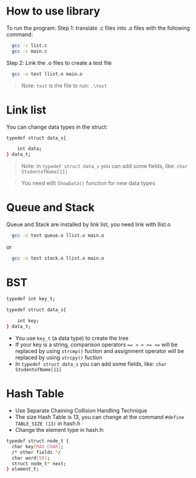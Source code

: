 # How to use library
To run the program:
Step 1: translate .c files into .o files with the following command:
```sh
  gcc -c list.c
  gcc -c main.c
```
Step 2: Link the .o files to create a test file
```sh
  gcc -o test llist.o main.o
```
> Note: `test` is the file to run: `.\test`

# Link list
You can change data types in the struct:
```sh
typedef struct data_s{

    int data;
} data_t;
```
> Note: in `typedef struct data_s` you can add some fields, like: `char StudentofName[11]`

> You need edit `ShowData()` function for new data types

# Queue and Stack

Queue and Stack are installed by link list, you need link with llist.o
```sh
  gcc -o test queue.o llist.o main.o
```
or
```sh
  gcc -o test stack.o llist.o main.o
```

# BST

```sh
typedef int key_t; 

typedef struct data_s{
    
    int key;
} data_t;
```
- You use `key_t` (a data type) to create the tree
- If your key is a string, comparison operators `== > < >= <=` will be replaced by using `strcmp()` fuction and assignment operator will be replaced by using `strcpy()` fuction
- In `typedef struct data_s` you can add some fields, like: `char StudentofName[11]`

# Hash Table
- Use Separate Chaining Collision Handling Technique
- The size Hash Table is 13, you can change at the command `#define TABLE_SIZE (13)` in hash.h
- Change the element type in hash.h:
```sh
typedef struct node_t {
  char key[MAX_CHAR];
  /* other fields */
  char word[50];
  struct node_t* next;
} element_t;  
```
